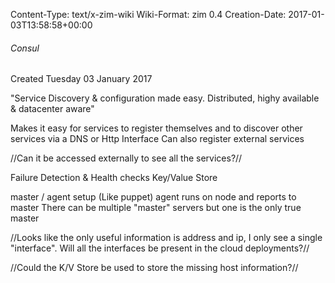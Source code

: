 Content-Type: text/x-zim-wiki
Wiki-Format: zim 0.4
Creation-Date: 2017-01-03T13:58:58+00:00

###### Consul ######
Created Tuesday 03 January 2017

"Service Discovery & configuration made easy. Distributed, highy available & datacenter aware"

Makes it easy for services to register themselves
and to discover other services via a DNS or Http Interface
Can also register external services

//Can it be accessed externally to see all the services?//

Failure Detection & Health checks
Key/Value Store

master / agent setup (Like puppet)
	agent runs on node and reports to master
	There can be multiple "master" servers but one is the only true master

//Looks like the only useful information is address and ip, I only see a single "interface". Will all the interfaces be present in the cloud deployments?//

//Could the K/V Store be used to store the missing host information?//
